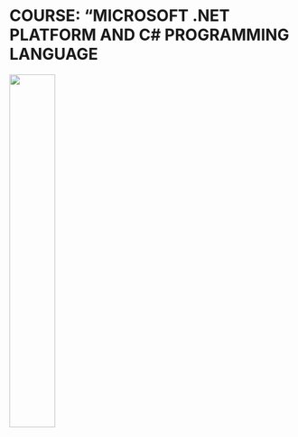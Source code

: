 # COURSE: “MICROSOFT .NET PLATFORM AND C# PROGRAMMING LANGUAGE
<img src="https://media.giphy.com/media/WUlplcMpOCEmTGBtBW/giphy.gif" width="40%"/>
